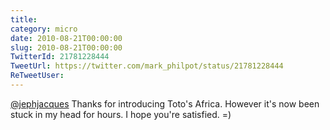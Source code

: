 ```yaml
---
title: 
category: micro
date: 2010-08-21T00:00:00
slug: 2010-08-21T00:00:00
TwitterId: 21781228444
TweetUrl: https://twitter.com/mark_philpot/status/21781228444
ReTweetUser: 
---
```


[@jephjacques](https://twitter.com/jephjacques) Thanks for introducing Toto's Africa. However it's now been stuck in my head for hours. I hope you're satisfied. =)